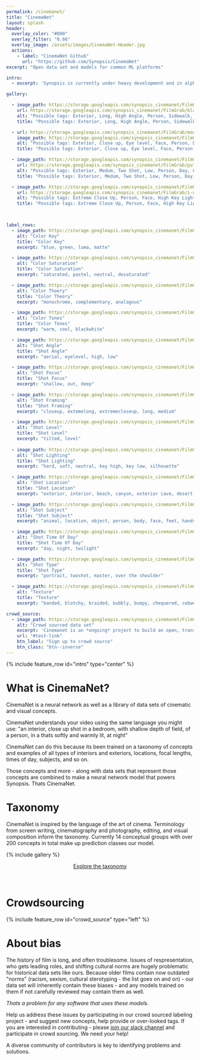 ```yaml
---
permalink: /cinemanet/
title: "CinemaNet"
layout: splash
header:
  overlay_color: "#000"
  overlay_filter: "0.66"
  overlay_image: /assets/images/CinemaNet-Header.jpg
  actions:
    - label: "CinemaNet Github"
      url: "https://github.com/Synopsis/CinemaNet"
excerpt: "Open data set and models for common ML platforms"

intro: 
  - excerpt: 'Synopsis is currently under heavy development and in alpha phase. Want to know more - [join our slack channel](https://join.slack.com/t/synopsis-discuss/shared_invite/enQtODIzNjg5MzA1MDYwLTg4OGM5ZGMzZTQ3OTBjYTQzZDMyNDY0ZWM3NzFkN2YxZTE5NWI5NWQyMmZjMGE1OGYyZmExMWFlZWVkMDE4ZWQ) for info'

gallery:

  - image_path: https://storage.googleapis.com/synopsis_cinemanet/FilmGrab/blackkklansman/blackkklansman_4.jpeg
    url: https://storage.googleapis.com/synopsis_cinemanet/FilmGrab/blackkklansman/blackkklansman_4.jpeg
    alt: "Possible tags: Exterior, Long, High Angle, Person, Sidewalk, Day, Deep Focus, Warm tones"
    title: "Possible tags: Exterior, Long, High Angle, Person, Sidewalk, Day, Deep Focus, Warm tones"

  - url: https://storage.googleapis.com/synopsis_cinemanet/FilmGrab/moonlight/moonlight_10.jpeg
    image_path: https://storage.googleapis.com/synopsis_cinemanet/FilmGrab/moonlight/moonlight_10.jpeg
    alt: "Possible tags: Exterior, Close up, Eye level, Face, Person, Day, Shallow Focus, Cool tones"
    title: "Possible tags: Exterior, Close up, Eye level, Face, Person, Day, Shallow Focus, Cool tones"

  - image_path: https://storage.googleapis.com/synopsis_cinemanet/FilmGrab/pulp-fiction/pulp-fiction_3.jpeg
    url: https://storage.googleapis.com/synopsis_cinemanet/FilmGrab/pulp-fiction/pulp-fiction_3.jpeg
    alt: "Possible tags: Exterior, Medum, Two Shot, Low, Person, Day, Cool Tones"
    title: "Possible tags: Exterior, Medum, Two Shot, Low, Person, Day, Cool Tones"

  - image_path: https://storage.googleapis.com/synopsis_cinemanet/FilmGrab/i-origins/i-origins_3.jpeg
    url: https://storage.googleapis.com/synopsis_cinemanet/FilmGrab/i-origins/i-origins_3.jpeg
    alt: "Possible tags: Extreme Close Up, Person, Face, High Key Lighting"
    title: "Possible tags: Extreme Close Up, Person, Face, High Key Lighting"

    

label_rows:
  - image_path: https://storage.googleapis.com/synopsis_cinemanet/FilmGrab/the-disaster-artist/the-disaster-artist_33.jpeg
    alt: "Color Key"
    title: "Color Key"
    excerpt: "blue, green, luma, matte"

  - image_path: https://storage.googleapis.com/synopsis_cinemanet/FilmGrab/2046/2046_44.jpeg
    alt: "Color Saturation"
    title: "Color Saturation"
    excerpt: "saturated, pastel, neutral, desaturated"

  - image_path: https://storage.googleapis.com/synopsis_cinemanet/FilmGrab/amelie/amelie_48.jpeg
    alt: "Color Thoery"
    title: "Color Theory"
    excerpt: "monochrome, complementary, analagous"

  - image_path: https://storage.googleapis.com/synopsis_cinemanet/FilmGrab/sakuran/sakuran_43.jpeg
    alt: "Color Tones"
    title: "Color Tones"
    excerpt: "warm, cool, blackwhite"

  - image_path: https://storage.googleapis.com/synopsis_cinemanet/FilmGrab/blackkklansman/blackkklansman_4.jpeg
    alt: "Shot Angle"
    title: "Shot Angle"
    excerpt: "aerial, eyelevel, high, low"

  - image_path: https://storage.googleapis.com/synopsis_cinemanet/FilmGrab/moonlight/moonlight_10.jpeg
    alt: "Shot Focus"
    title: "Shot Focus"
    excerpt: "shallow, out, deep"

  - image_path: https://storage.googleapis.com/synopsis_cinemanet/FilmGrab/natural-born-killers/natural-born-killers_32.jpeg
    alt: "Shot Framing"
    title: "Shot Framing"
    excerpt: "closeup, extemelong, extremecloseup, long, medium"

  - image_path: https://storage.googleapis.com/synopsis_cinemanet/FilmGrab/natural-born-killers/natural-born-killers_34.jpeg
    alt: "Shot Level"
    title: "Shot Level"
    excerpt: "tilted, level"
    
  - image_path: https://storage.googleapis.com/synopsis_cinemanet/FilmGrab/blade-runner-2049/blade-runner-2049_41.jpeg
    alt: "Shot Lighting"
    title: "Shot Lighting"
    excerpt: "hard, soft, neutral, key high, key low, silhouette"

  - image_path: https://storage.googleapis.com/synopsis_cinemanet/FilmGrab/koyaanasquatsi/koyaanasquatsi_39.jpeg
    alt: "Shot Location"
    title: "Shot Location"
    excerpt: "exterior, interior, beach, canyon, exterior cave, desert, forest, glacier, lake, mountains, ocean, plains, polar, river, sky, space, wetlands, city, suburb, town, bridge, exterior airport, exterior auto.body, exterior castle, exterior hospital, exterior house of worship, exterior library, exterior mall, exterior office, exterior apartment, exterior house, exterior mansion, exterior monastery, exterior palace, exterior restaurant, exterior school, exterior skyscraper, exterior stadium, exterior station gas, exterior station subway, exterior station train, exterior store, exterior theater, exterior warehouse, bus stop, farm, exterior industrial, park, parkinglot, pier, playground, port, road, ruins, sidewalk, tunnel, exterior airplane, exterior bicycle, exterior boat, exterior bus, exterior car, exterior helicopter, exterior motorcycle, exterior spacecraft, exterior train, exterior truck, interior cave, interior airport, interior arena, interior auditorium, interior auto repair shop, interior bar, interior barn, interior cafe, interior cafeteria, interior command center, interior crypt, interior dancefloor, interior dungeon, interior elevator, interior factory, interior foyer, interior gym, interior hallway, interior hospital, interior houseofworship, interior lobby, interior mall, interior office, interior office cubicle, interior open office, interior prison, interior restaurant, interior bath, interior bed, interior class, interior closet, interior conference, interior court, interior dining, interior kitchen, interior kitchen.commercial, interior living, interior study, interior throne, interior stage, interior stairwell, interior station.bus, interior station fire, interior station police, interior station subway, interior station train, interior store, interior store aisle, interior store checkout, interior warehouse, interior airplane cabin, interior airplane cockpit, interior boat, interior bus, interior car, interior helicopter, interior spacecraft, interior subway, interior train, interior truck"

  - image_path: https://storage.googleapis.com/synopsis_cinemanet/FilmGrab/a-tale-of-two-sisters/a-tale-of-two-sisters_62.jpeg
    alt: "Shot Subject"
    title: "Shot Subject"
    excerpt: "animal, location, object, person, body, face, feet, hands, text"

  - image_path: https://storage.googleapis.com/synopsis_cinemanet/FilmGrab/away-we-go/away-we-go_26.jpeg
    alt: "Shot Time Of Day"
    title: "Shot Time Of Day"
    excerpt: "day, night, twilight"

  - image_path: https://storage.googleapis.com/synopsis_cinemanet/FilmGrab/sorry-to-bother-you/sorry-to-bother-you_59.jpeg
    alt: "Shot Type"
    title: "Shot Type"
    excerpt: "portrait, twoshot, master, over the shoulder"

  - image_path: https://storage.googleapis.com/synopsis_cinemanet/FilmGrab/kill-bill-vol-1/kill-bill-vol-1_16.jpeg
    alt: "Texture"
    title: "Texture"
    excerpt: "banded, blotchy, braided, bubbly, bumpy, chequered, cobwebbed, cracked, crosshatched, crystalline, dotted, fibrous, flecked, frilly, gauzy, grid, grooved, honeycombed, interlaced, knitted, lacelike, lined, marbled, matted, meshed, paisley, perforated, pitted, pleated, porous, potholed, scaly, smeared, spiralled, sprinkled, stained, stratified, striped, studded, swirly, veined, waffled, woven, wrinkled, zigzagged"

crowd_source:
  - image_path: https://storage.googleapis.com/synopsis_cinemanet/FilmGrab/koyaanasquatsi/koyaanasquatsi_48.jpeg
    alt: "Crowd sourced data set"
    excerpt: 'Cinemanet is an *ongoing* project to build an open, transparent library consisting of a data set and taxonomy around visual, cinematic, photographic and compositional concepts.<br /><br /> We know culture is a moving target - so we plan on releasing updated models as we grow our taxonomy, [fix bias](#bias-in-cinema), increase accuracy and add new concepts to the mix.'
    url: "#test-link"
    btn_label: "Sign up to crowd source"
    btn_class: "btn--inverse"
---
```


{% include feature_row id="intro" type="center" %}


# What is CinemaNet?

CinemaNet is a neural network as well as a library of data sets of cinematic and visual concepts.

CinemaNet understands your video using the same language you might use: "an interior, close up shot in a bedroom, with shallow depth of field, of a person, in a thats softly and warmly lit, at night"

CinemaNet can do this because its been trained on a taxonomy of concepts and examples of all types of interiors and exteriors, locations, focal lengths, times of day, subjects, and so on.

Those concepts and more - along with data sets that represent those concepts are combined to make a neural network model that powers Synopsis. Thats CinemaNet.

# Taxonomy

CinemaNet is inspired by the language of the art of cinema. Terminology from screen writing, cinematography and photography, editing, and visual composition inform the taxonomy. Currently 14 conceptual groups with over 200 concepts in total make up prediction classes our model.

{% include gallery %}

<p>
<center><a href="taxonomy" class="btn btn--inverse">Explore the taxonomy</a></center>
<br />
<br />
</p>

# Crowdsourcing

{% include feature_row id="crowd_source" type="left" %}


# About bias

The history of film is long, and often troublesome. Issues of respresentation, who gets leading roles, and shifting cultural norms are hugely problematic for historical data sets like ours. Because older films contain now outdated "norms" (racism, sexism, cultural sterotyping - the list goes on and on) - our data set will inherently contain these biases - and any models trained on them if not carefully reviewed may contain them as well. 

*Thats a problem for any software that uses these models*.

Help us address these issues by participating in our crowd sourced labeling project - and suggest new concepts, help provide  or over-looked tags. If you are interested in contributing - please [join our slack channel](https://join.slack.com/t/synopsis-discuss/shared_invite/enQtODIzNjg5MzA1MDYwLTg4OGM5ZGMzZTQ3OTBjYTQzZDMyNDY0ZWM3NzFkN2YxZTE5NWI5NWQyMmZjMGE1OGYyZmExMWFlZWVkMDE4ZWQ) and participate in crowd sourcing. We need your help!

A diverse community of contributors is key to identifying problems and solutions.
